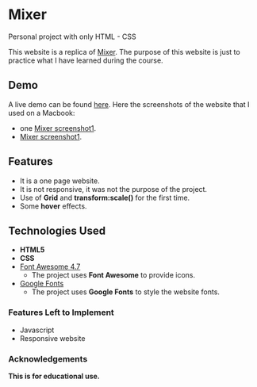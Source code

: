 # Mixer

Personal project with only HTML - CSS

This website is a replica of [Mixer](https://mixer.com/). The purpose of this website is just to practice what I have learned during the course. 

## Demo
A live demo can be found [here](https://comanezz.github.io/tmixer/index.html).
Here the screenshots of the website that I used on a Macbook:
- one [Mixer screenshot1]((https://github.com/comanezz/mixer/blob/master/assets/wireframe/screenshot1.png)).
- [Mixer screenshot1]((https://github.com/comanezz/mixer/blob/master/assets/wireframe/screenshot2.png)).

## Features
- It is a one page website. 
- It is not responsive, it was not the purpose of the project.
- Use of **Grid** and **transform:scale()** for the first time.
- Some **hover** effects.

## Technologies Used 
- **HTML5**
- **CSS**
- [Font Awesome 4.7](https://fontawesome.com/v4.7.0/)
    - The project uses **Font Awesome** to provide icons.
- [Google Fonts](https://fonts.google.com/)
  - The project uses **Google Fonts** to style the website fonts.

### Features Left to Implement
- Javascript
- Responsive website

### Acknowledgements
**This is for educational use.**